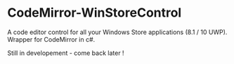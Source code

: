 # CodeMirror-WinStoreControl
A code editor control for all your Windows Store applications (8.1 / 10 UWP). Wrapper for CodeMirror in c#.

Still in developement - come back later !
